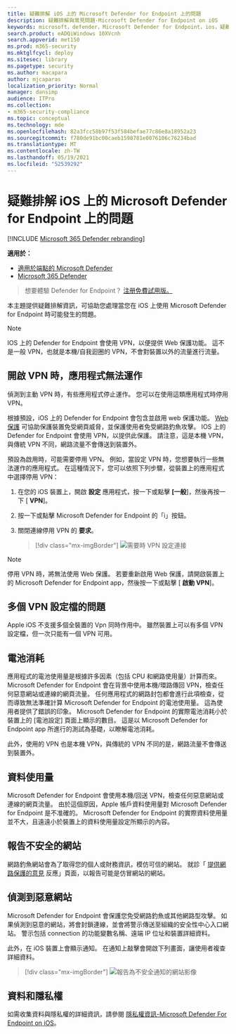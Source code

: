 ```yaml
---
title: 疑難排解 iOS 上的 Microsoft Defender for Endpoint 上的問題
description: 疑難排解與常見問題-Microsoft Defender for Endpoint on iOS
keywords: microsoft，defender，Microsoft Defender for Endpoint，ios，疑難排解，常見問題，如何
search.product: eADQiWindows 10XVcnh
search.appverid: met150
ms.prod: m365-security
ms.mktglfcycl: deploy
ms.sitesec: library
ms.pagetype: security
ms.author: macapara
author: mjcaparas
localization_priority: Normal
manager: dansimp
audience: ITPro
ms.collection:
- m365-security-compliance
ms.topic: conceptual
ms.technology: mde
ms.openlocfilehash: 82a3fcc58b97f53f584befae77c86e8a18952a23
ms.sourcegitcommit: f780de91bc00caeb1598781e0076106c76234bad
ms.translationtype: MT
ms.contentlocale: zh-TW
ms.lasthandoff: 05/19/2021
ms.locfileid: "52539292"
---
```

# <a name="troubleshoot-issues-on-microsoft-defender-for-endpoint-on-ios"></a>疑難排解 iOS 上的 Microsoft Defender for Endpoint 上的問題

[!INCLUDE [Microsoft 365 Defender rebranding](../../includes/microsoft-defender.md)]

**適用於：**
- [適用於端點的 Microsoft Defender](https://go.microsoft.com/fwlink/p/?linkid=2154037)
- [Microsoft 365 Defender](https://go.microsoft.com/fwlink/?linkid=2118804)

> 想要體驗 Defender for Endpoint？ [注册免費試用版。](https://www.microsoft.com/microsoft-365/windows/microsoft-defender-atp?ocid=docs-wdatp-exposedapis-abovefoldlink) 

本主題提供疑難排解資訊，可協助您處理當您在 iOS 上使用 Microsoft Defender for Endpoint 時可能發生的問題。



> [!NOTE]
> IOS 上的 Defender for Endpoint 會使用 VPN，以便提供 Web 保護功能。 這不是一般 VPN，也就是本機/自我迴圈的 VPN，不會對裝置以外的流量進行流量。

## <a name="apps-dont-work-when-vpn-is-turned-on"></a>開啟 VPN 時，應用程式無法運作
偵測到主動 VPN 時，有些應用程式停止運作。 您可以在使用這類應用程式時停用 VPN。 

根據預設，iOS 上的 Defender for Endpoint 會包含並啟用 web 保護功能。 [Web 保護](web-protection-overview.md) 可協助保護裝置免受網頁威脅，並保護使用者免受網路釣魚攻擊。 IOS 上的 Defender for Endpoint 會使用 VPN，以提供此保護。 請注意，這是本機 VPN，與傳統 VPN 不同，網路流量不會傳送到裝置外。

預設為啟用時，可能需要停用 VPN。 例如，當設定 VPN 時，您想要執行一些無法運作的應用程式。 在這種情況下，您可以依照下列步驟，從裝置上的應用程式中選擇停用 VPN：

1. 在您的 iOS 裝置上，開啟 **設定** 應用程式，按一下或點擊 **[一般**]，然後再按一下 [ **VPN**]。
1. 按一下或點擊 Microsoft Defender for Endpoint 的「i」按鈕。
1. 關閉連線停用 VPN 的 **要求**。

    > [!div class="mx-imgBorder"]
    > ![需要時 VPN 設定連接](images/ios-vpn-config.png)

> [!NOTE]
> 停用 VPN 時，將無法使用 Web 保護。 若要重新啟用 Web 保護，請開啟裝置上的 Microsoft Defender for Endpoint app，然後按一下或點擊 [ **啟動 VPN**]。

## <a name="issues-with-multiple-vpn-profiles"></a>多個 VPN 設定檔的問題

Apple iOS 不支援多個全裝置的 Vpn 同時作用中。 雖然裝置上可以有多個 VPN 設定檔，但一次只能有一個 VPN 可用。


## <a name="battery-consumption"></a>電池消耗

應用程式的電池使用量是根據許多因素（包括 CPU 和網路使用量）計算而來。 Microsoft Defender for Endpoint 會在背景中使用本機/環路傳回 VPN，檢查任何惡意網站或連線的網頁流量。 任何應用程式的網路封包都會進行此項檢查，從而導致無法準確計算 Microsoft Defender for Endpoint 的電池使用量。 這為使用者提供了錯誤的印象。 Microsoft Defender for Endpoint 的實際電池消耗小於裝置上的 [電池設定] 頁面上顯示的數目。 這是以 Microsoft Defender for Endpoint app 所進行的測試為基礎，以瞭解電池消耗。

此外，使用的 VPN 也是本機 VPN，與傳統的 VPN 不同的是，網路流量不會傳送到裝置外。

## <a name="data-usage"></a>資料使用量

Microsoft Defender for Endpoint 會使用本機/回送 VPN，檢查任何惡意網站或連線的網頁流量。 由於這個原因，Apple 帳戶資料使用量對 Microsoft Defender for Endpoint 是不准確的。 Microsoft Defender for Endpoint 的實際資料使用量並不大，且遠遠小於裝置上的資料使用量設定所顯示的內容。

## <a name="report-unsafe-site"></a>報告不安全的網站

網路釣魚網站會為了取得您的個人或財務資訊，模仿可信的網站。 就診「 [提供網路保護的意見](https://www.microsoft.com/wdsi/filesubmission/exploitguard/networkprotection) 反應」頁面，以報告可能是仿冒網站的網站。

## <a name="malicious-site-detected"></a>偵測到惡意網站

Microsoft Defender for Endpoint 會保護您免受網路釣魚或其他網路型攻擊。 如果偵測到惡意的網站，將會封鎖連線，並會將警示傳送至組織的安全性中心入口網站。 警示包括 connection 的功能變數名稱、遠端 IP 位址和裝置詳細資料。

此外，在 iOS 裝置上會顯示通知。 在通知上敲擊會開啟下列畫面，讓使用者複查詳細資料。

> [!div class="mx-imgBorder"]
> ![報告為不安全通知的網站影像](images/ios-phish-alert.png)

## <a name="data-and-privacy"></a>資料和隱私權

如需收集資料與隱私權的詳細資訊，請參閱 [隱私權資訊-Microsoft Defender For Endpoint on iOS](ios-privacy.md)。

